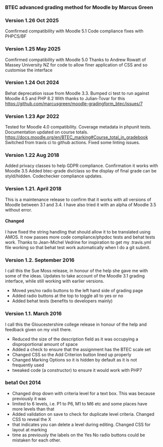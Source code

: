 ### BTEC advanced grading method for Moodle by Marcus Green

### Version 1.26 Oct 2025
Comfirmed compatibility with Moodle 5.1
Code compliance fixes with PHPCS/BF

### Version 1.25 May 2025
Comfirmed compatibility with Moodle 5.0
Thanks to Andrew Rowatt of Massey University NZ for code to allow finer application of
CSS and so customise the interface

### Version 1.24 Oct 2024
Behat deprecation issue from Moodle 3.3. Bumped ci test to run against
Moodle 4.5 and PHP 8.2 With thanks to Julian-Tovar for this
https://github.com/marcusgreen/moodle-gradingform_btec/issues/7

### Version 1.23 Apr 2022
Tested for Moodle 4.0 compatibility. Coverage metadata in phpunit tests. Documentation
updated on course totals.
https://docs.moodle.org/en/BTEC_marking#Course_total_in_gradebook
Switched from travis ci to github actions. Fixed some linting issues.
### Version 1.22 Aug 2018
Added privacy classes to help GDPR compliance. Confirmation it works with Moodle 3.5
Added btec-grade div/class so the display of final grade can be styld/hidden.
Codechecker compliance updates.

### Version 1.21. April 2018
This is a maintenance release to confirm that it works with all versions of Moodle between
3.1 and 3.4. I have also tried it with an alpha of Moodle 3.5 without error.

#### Changed
I have fixed the string handling that should allow it to be translated using AMOS. It now passes
more code compliance/phpdoc tests and behat tests work. Thanks to Jean-Michel Vedrine for inspiration
to get my .travis.yml file working so that behat test work automatically when I do a git submit.


### Version 1.2. September 2016
I call this the Sue Moss release, in honour of the help she gave me with some of the ideas.
Updates to take account of the Moodle 3.1 grading interface, while
still working with earlier versions.
* Moved yes/no radio buttons to the left hand side of grading page
* Added radio buttons at the top to toggle all to yes or no
* Added behat tests (benefits to developers mainly)

### Version 1.1. March 2016
I call this the  Gloucestershire college release in honour of the help and feedback given on my visit there.
* Reduced the size of the description field as it was occupying a disproportional amount of space
* Added a check to ensure that the assignment has the BTEC scale set
* Changed CSS so the Add Criterion button lined up properly
* Changed Marking Options so it is hidden by default as it is not frequently used
* tweaked code (a constructor) to ensure it would work with PHP7


### beta1 Oct 2014
* Changed drop down with criteria level for a text box. This was because previously it was
* limited to 6 levels, i.e. P1 to P6, M1 to M6 etc and some places have more levels than that
* Added validation on save to check for duplicate level criteria. Changed CSS to reveal the X
* that indicates you can delete a level during editing. Changed CSS for layout at marking
* time as previously the labels on the Yes No radio buttons could be mistaken for each other.
